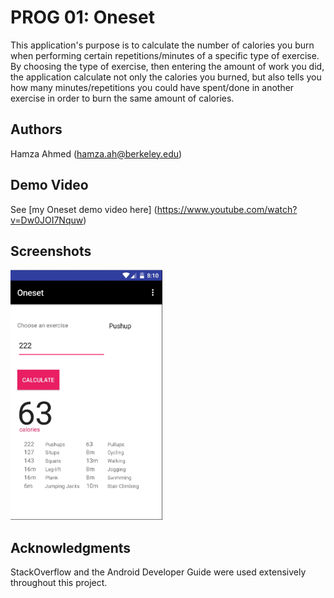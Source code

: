 # PROG 01: Oneset

This application's purpose is to calculate the number of calories you burn when performing certain repetitions/minutes of a specific type of exercise. By choosing the type of exercise, then entering the amount of work you did, the application calculate not only the calories you burned, but also tells you how many minutes/repetitions you could have spent/done in another exercise in order to burn the same amount of calories.

## Authors

Hamza Ahmed ([hamza.ah@berkeley.edu](mailto:hamza.ah@berkeley.edu))

## Demo Video

See [my Oneset demo video here] (https://www.youtube.com/watch?v=Dw0JOI7Nquw)

## Screenshots

<img src="screenshots/oneset.jpg" height="400" alt="Screenshot"/>

## Acknowledgments

StackOverflow and the Android Developer Guide were used extensively throughout this project.
